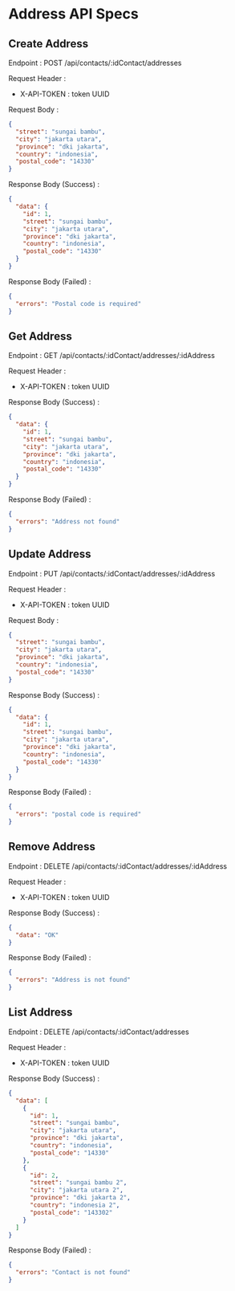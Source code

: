 # Address API Specs

## Create Address

Endpoint : POST /api/contacts/:idContact/addresses

Request Header :
- X-API-TOKEN : token UUID

Request Body :

```json
{
  "street": "sungai bambu",
  "city": "jakarta utara",
  "province": "dki jakarta",
  "country": "indonesia",
  "postal_code": "14330"
}
```

Response Body (Success) :

```json
{
  "data": {
    "id": 1,
    "street": "sungai bambu",
    "city": "jakarta utara",
    "province": "dki jakarta",
    "country": "indonesia",
    "postal_code": "14330"
  }
}
```

Response Body (Failed) :

```json
{
  "errors": "Postal code is required"
}
```

## Get Address

Endpoint : GET /api/contacts/:idContact/addresses/:idAddress

Request Header :
- X-API-TOKEN : token UUID

Response Body (Success) :

```json
{
  "data": {
    "id": 1,
    "street": "sungai bambu",
    "city": "jakarta utara",
    "province": "dki jakarta",
    "country": "indonesia",
    "postal_code": "14330"
  }
}
```

Response Body (Failed) :

```json
{
  "errors": "Address not found"
}
```

## Update Address

Endpoint : PUT /api/contacts/:idContact/addresses/:idAddress

Request Header :
- X-API-TOKEN : token UUID

Request Body :

```json
{
  "street": "sungai bambu",
  "city": "jakarta utara",
  "province": "dki jakarta",
  "country": "indonesia",
  "postal_code": "14330"
}
```

Response Body (Success) :

```json
{
  "data": {
    "id": 1,
    "street": "sungai bambu",
    "city": "jakarta utara",
    "province": "dki jakarta",
    "country": "indonesia",
    "postal_code": "14330"
  }
}
```

Response Body (Failed) :

```json
{
  "errors": "postal code is required"
}
```

## Remove Address

Endpoint : DELETE /api/contacts/:idContact/addresses/:idAddress

Request Header :
- X-API-TOKEN : token UUID

Response Body (Success) :

```json
{
  "data": "OK"
}
```

Response Body (Failed) :

```json
{
  "errors": "Address is not found"
}
```

## List Address

Endpoint : DELETE /api/contacts/:idContact/addresses

Request Header :
- X-API-TOKEN : token UUID

Response Body (Success) :

```json
{
  "data": [
    {
      "id": 1,
      "street": "sungai bambu",
      "city": "jakarta utara",
      "province": "dki jakarta",
      "country": "indonesia",
      "postal_code": "14330"
    },
    {
      "id": 2,
      "street": "sungai bambu 2",
      "city": "jakarta utara 2",
      "province": "dki jakarta 2",
      "country": "indonesia 2",
      "postal_code": "143302"
    }
  ]
}
```

Response Body (Failed) :

```json
{
  "errors": "Contact is not found"
}
```